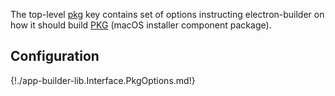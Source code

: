The top-level [pkg](configuration.md#pkg) key contains set of options instructing electron-builder on how it should build [PKG](https://goo.gl/yVvgF6) (macOS installer component package).

## Configuration

{!./app-builder-lib.Interface.PkgOptions.md!}